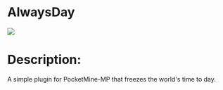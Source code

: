 # AlwaysDay

[![](https://poggit.pmmp.io/shield.state/AlwaysDay)](https://poggit.pmmp.io/p/AlwaysDay)

# Description:
A simple plugin for PocketMine-MP that freezes the world's time to day.

